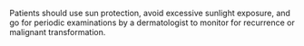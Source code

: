 Patients should use sun protection, avoid excessive sunlight exposure, and go for periodic examinations by a dermatologist to monitor for recurrence or malignant transformation.